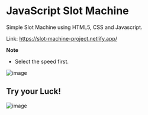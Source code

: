 # JavaScript Slot Machine

Simple Slot Machine using HTML5, CSS and Javascript.

Link: 
https://slot-machine-project.netlify.app/

**Note**
- Select the speed first.

![image](https://user-images.githubusercontent.com/52818766/159549162-8e9ffd96-5b10-4e31-a178-6c3cb6996ba1.png)

## Try your Luck!
![image](https://user-images.githubusercontent.com/52818766/159549372-6aed9382-f3f0-49f1-ab07-c50828c44f03.png)
